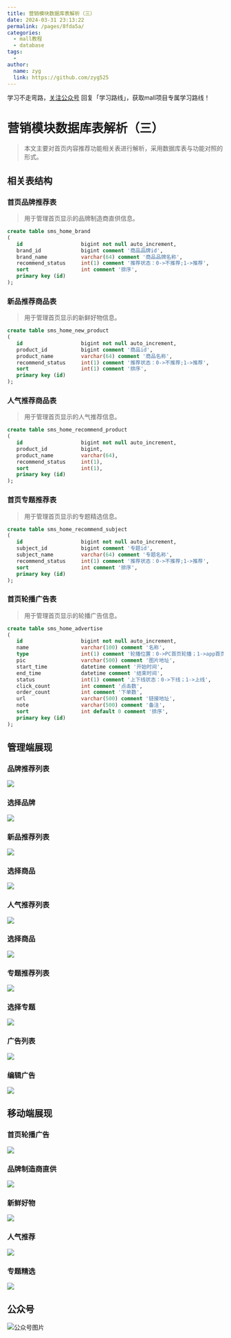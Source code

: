 ```yaml
---
title: 营销模块数据库表解析（三）
date: 2024-03-31 23:13:22
permalink: /pages/8fda5a/
categories:
  - mall教程
  - database
tags:
  - 
author: 
  name: zyg
  link: https://github.com/zyg525
---
```

学习不走弯路，[关注公众号](#公众号) 回复「学习路线」，获取mall项目专属学习路线！

# 营销模块数据库表解析（三）

> 本文主要对首页内容推荐功能相关表进行解析，采用数据库表与功能对照的形式。

## 相关表结构

### 首页品牌推荐表

> 用于管理首页显示的品牌制造商直供信息。

```sql
create table sms_home_brand
(
   id                   bigint not null auto_increment,
   brand_id             bigint comment '商品品牌id',
   brand_name           varchar(64) comment '商品品牌名称',
   recommend_status     int(1) comment '推荐状态：0->不推荐;1->推荐',
   sort                 int comment '排序',
   primary key (id)
);
```

### 新品推荐商品表

> 用于管理首页显示的新鲜好物信息。

```sql
create table sms_home_new_product
(
   id                   bigint not null auto_increment,
   product_id           bigint comment '商品id',
   product_name         varchar(64) comment '商品名称',
   recommend_status     int(1) comment '推荐状态：0->不推荐;1->推荐',
   sort                 int(1) comment '排序',
   primary key (id)
);
```

### 人气推荐商品表

> 用于管理首页显示的人气推荐信息。

```sql
create table sms_home_recommend_product
(
   id                   bigint not null auto_increment,
   product_id           bigint,
   product_name         varchar(64),
   recommend_status     int(1),
   sort                 int(1),
   primary key (id)
);
```

### 首页专题推荐表

> 用于管理首页显示的专题精选信息。

```sql
create table sms_home_recommend_subject
(
   id                   bigint not null auto_increment,
   subject_id           bigint comment '专题id',
   subject_name         varchar(64) comment '专题名称',
   recommend_status     int(1) comment '推荐状态：0->不推荐;1->推荐',
   sort                 int comment '排序',
   primary key (id)
);
```

### 首页轮播广告表

> 用于管理首页显示的轮播广告信息。

```sql
create table sms_home_advertise
(
   id                   bigint not null auto_increment,
   name                 varchar(100) comment '名称',
   type                 int(1) comment '轮播位置：0->PC首页轮播；1->app首页轮播',
   pic                  varchar(500) comment '图片地址',
   start_time           datetime comment '开始时间',
   end_time             datetime comment '结束时间',
   status               int(1) comment '上下线状态：0->下线；1->上线',
   click_count          int comment '点击数',
   order_count          int comment '下单数',
   url                  varchar(500) comment '链接地址',
   note                 varchar(500) comment '备注',
   sort                 int default 0 comment '排序',
   primary key (id)
);
```


## 管理端展现

### 品牌推荐列表
![](/img/mall/database_screen_93.png)

### 选择品牌
![](/img/mall/database_screen_94.png)

### 新品推荐列表
![](/img/mall/database_screen_95.png)

### 选择商品
![](/img/mall/database_screen_96.png)

### 人气推荐列表
![](/img/mall/database_screen_97.png)

### 选择商品
![](/img/mall/database_screen_98.png)

### 专题推荐列表
![](/img/mall/database_screen_99.png)

### 选择专题
![](/img/mall/database_screen_100.png)

### 广告列表
![](/img/mall/database_screen_101.png)

### 编辑广告
![](/img/mall/database_screen_102.png)

## 移动端展现

### 首页轮播广告
![](/img/mall/database_screen_103.png)
### 品牌制造商直供
![](/img/mall/database_screen_104.png)
### 新鲜好物
![](/img/mall/database_screen_105.png)
### 人气推荐
![](/img/mall/database_screen_106.png)
### 专题精选
![](/img/mall/database_screen_107.png)

## 公众号

![公众号图片](http://macro-oss.oss-cn-shenzhen.aliyuncs.com/mall/banner/qrcode_for_macrozheng_258.jpg)
